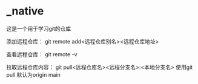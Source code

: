 # _native

这是一个用于学习git的仓库

添加远程仓库：
  git remote add<远程仓库别名><远程仓库地址>

查看远程仓库：
  git remote -v

拉取远程仓库内容：
  git pull<远程仓库名><远程分支名>:<本地分支名>
  使用git pull 默认为origin main
